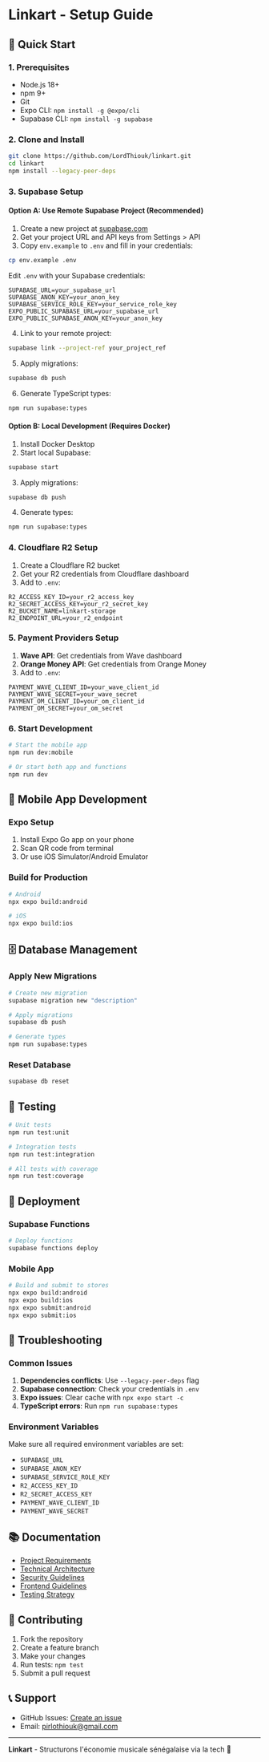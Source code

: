 # Linkart - Setup Guide

## 🚀 Quick Start

### 1. Prerequisites

- Node.js 18+
- npm 9+
- Git
- Expo CLI: `npm install -g @expo/cli`
- Supabase CLI: `npm install -g supabase`

### 2. Clone and Install

```bash
git clone https://github.com/LordThiouk/linkart.git
cd linkart
npm install --legacy-peer-deps
```

### 3. Supabase Setup

#### Option A: Use Remote Supabase Project (Recommended)

1. Create a new project at [supabase.com](https://supabase.com)
2. Get your project URL and API keys from Settings > API
3. Copy `env.example` to `.env` and fill in your credentials:

```bash
cp env.example .env
```

Edit `.env` with your Supabase credentials:

```env
SUPABASE_URL=your_supabase_url
SUPABASE_ANON_KEY=your_anon_key
SUPABASE_SERVICE_ROLE_KEY=your_service_role_key
EXPO_PUBLIC_SUPABASE_URL=your_supabase_url
EXPO_PUBLIC_SUPABASE_ANON_KEY=your_anon_key
```

4. Link to your remote project:

```bash
supabase link --project-ref your_project_ref
```

5. Apply migrations:

```bash
supabase db push
```

6. Generate TypeScript types:

```bash
npm run supabase:types
```

#### Option B: Local Development (Requires Docker)

1. Install Docker Desktop
2. Start local Supabase:

```bash
supabase start
```

3. Apply migrations:

```bash
supabase db push
```

4. Generate types:

```bash
npm run supabase:types
```

### 4. Cloudflare R2 Setup

1. Create a Cloudflare R2 bucket
2. Get your R2 credentials from Cloudflare dashboard
3. Add to `.env`:

```env
R2_ACCESS_KEY_ID=your_r2_access_key
R2_SECRET_ACCESS_KEY=your_r2_secret_key
R2_BUCKET_NAME=linkart-storage
R2_ENDPOINT_URL=your_r2_endpoint
```

### 5. Payment Providers Setup

1. **Wave API**: Get credentials from Wave dashboard
2. **Orange Money API**: Get credentials from Orange Money
3. Add to `.env`:

```env
PAYMENT_WAVE_CLIENT_ID=your_wave_client_id
PAYMENT_WAVE_SECRET=your_wave_secret
PAYMENT_OM_CLIENT_ID=your_om_client_id
PAYMENT_OM_SECRET=your_om_secret
```

### 6. Start Development

```bash
# Start the mobile app
npm run dev:mobile

# Or start both app and functions
npm run dev
```

## 📱 Mobile App Development

### Expo Setup

1. Install Expo Go app on your phone
2. Scan QR code from terminal
3. Or use iOS Simulator/Android Emulator

### Build for Production

```bash
# Android
npx expo build:android

# iOS
npx expo build:ios
```

## 🗄 Database Management

### Apply New Migrations

```bash
# Create new migration
supabase migration new "description"

# Apply migrations
supabase db push

# Generate types
npm run supabase:types
```

### Reset Database

```bash
supabase db reset
```

## 🧪 Testing

```bash
# Unit tests
npm run test:unit

# Integration tests
npm run test:integration

# All tests with coverage
npm run test:coverage
```

## 🚀 Deployment

### Supabase Functions

```bash
# Deploy functions
supabase functions deploy
```

### Mobile App

```bash
# Build and submit to stores
npx expo build:android
npx expo build:ios
npx expo submit:android
npx expo submit:ios
```

## 🔧 Troubleshooting

### Common Issues

1. **Dependencies conflicts**: Use `--legacy-peer-deps` flag
2. **Supabase connection**: Check your credentials in `.env`
3. **Expo issues**: Clear cache with `npx expo start -c`
4. **TypeScript errors**: Run `npm run supabase:types`

### Environment Variables

Make sure all required environment variables are set:

- `SUPABASE_URL`
- `SUPABASE_ANON_KEY`
- `SUPABASE_SERVICE_ROLE_KEY`
- `R2_ACCESS_KEY_ID`
- `R2_SECRET_ACCESS_KEY`
- `PAYMENT_WAVE_CLIENT_ID`
- `PAYMENT_WAVE_SECRET`

## 📚 Documentation

- [Project Requirements](.cursor/rules/project_requirements_document.mdc)
- [Technical Architecture](.cursor/rules/tech_stack_document.mdc)
- [Security Guidelines](.cursor/rules/security_guideline_document.mdc)
- [Frontend Guidelines](.cursor/rules/frontend_guidelines_document.mdc)
- [Testing Strategy](.cursor/rules/testing.mdc)

## 🤝 Contributing

1. Fork the repository
2. Create a feature branch
3. Make your changes
4. Run tests: `npm test`
5. Submit a pull request

## 📞 Support

- GitHub Issues: [Create an issue](https://github.com/LordThiouk/linkart/issues)
- Email: pirlothiouk@gmail.com

---

**Linkart** - Structurons l'économie musicale sénégalaise via la tech 🎵
